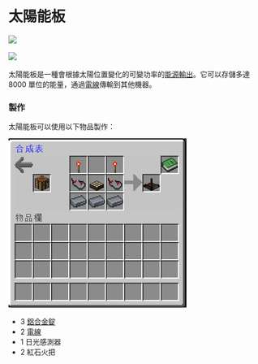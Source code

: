 # 太陽能板



![](https://camo.githubusercontent.com/3b9742ec6277cca50f24c2af1c62103f7c2de0654c6785cd2a6206d0a422313e/68747470733a2f2f692e696d6775722e636f6d2f496a625730734f2e706e67)

![](https://camo.githubusercontent.com/e2329d82be3d45675352e4bd33971e04bb33cdfc5fd57391339c5c2e40386a94/68747470733a2f2f692e696d6775722e636f6d2f334747695a59352e706e67)

太陽能板是一種會根據太陽位置變化的可變功率的[能源輸出](../space/energy-systems.md)。它可以存儲多達 8000 單位的能量，通過[電線](wire.md)傳輸到其他機器。

### 製作

太陽能板可以使用以下物品製作：

![](<../.gitbook/assets/image (21).png>)

* 3 [鋁合金錠](aluminium-alloy-ingot.md)
* 2 [電線](wire.md)
* 1 日光感測器
* 2 紅石火把
